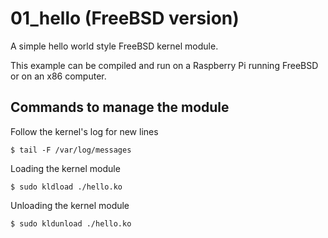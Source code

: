 # 01_hello (FreeBSD version)

A simple hello world style FreeBSD kernel module.

This example can be compiled and run on a Raspberry Pi running FreeBSD or on an x86 computer.

## Commands to manage the module

Follow the kernel's log for new lines
```shell
$ tail -F /var/log/messages
```

Loading the kernel module
```shell
$ sudo kldload ./hello.ko
```

Unloading the kernel module
```shell
$ sudo kldunload ./hello.ko
```


